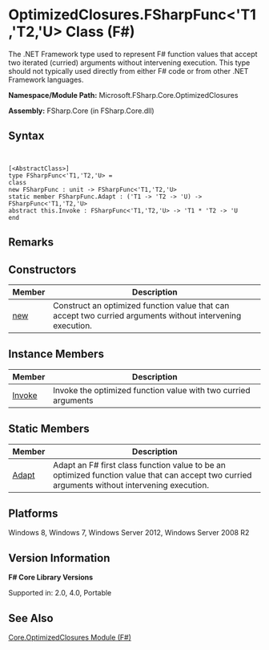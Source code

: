 # OptimizedClosures.FSharpFunc<'T1,'T2,'U> Class (F#)

The .NET Framework type used to represent F# function values that accept two iterated (curried) arguments without intervening execution. This type should not typically used directly from either F# code or from other .NET Framework languages.

**Namespace/Module Path:** Microsoft.FSharp.Core.OptimizedClosures

**Assembly:** FSharp.Core (in FSharp.Core.dll)


## Syntax


```


[<AbstractClass>]
type FSharpFunc<'T1,'T2,'U> =
class
new FSharpFunc : unit -> FSharpFunc<'T1,'T2,'U>
static member FSharpFunc.Adapt : ('T1 -> 'T2 -> 'U) -> FSharpFunc<'T1,'T2,'U>
abstract this.Invoke : FSharpFunc<'T1,'T2,'U> -> 'T1 * 'T2 -> 'U
end

```



## Remarks

## Constructors


|Member|Description|
|------|-----------|
|[new](http://msdn.microsoft.com/en-us/library/6bd2a7fb-34fe-412a-b051-431401959b3e)|Construct an optimized function value that can accept two curried arguments without intervening execution.|

## Instance Members


|Member|Description|
|------|-----------|
|[Invoke](http://msdn.microsoft.com/en-us/library/3373e0ad-8a6e-4998-b906-35fb92bc8ca4)|Invoke the optimized function value with two curried arguments|

## Static Members


|Member|Description|
|------|-----------|
|[Adapt](http://msdn.microsoft.com/en-us/library/17223c26-7923-4b96-8ee8-3c1ce77fdcf6)|Adapt an F# first class function value to be an optimized function value that can accept two curried arguments without intervening execution.|

## Platforms
Windows 8, Windows 7, Windows Server 2012, Windows Server 2008 R2


## Version Information
**F# Core Library Versions**

Supported in: 2.0, 4.0, Portable




## See Also
[Core.OptimizedClosures Module &#40;F&#35;&#41;](Core.OptimizedClosures-Module-%5BFSharp%5D.md)

